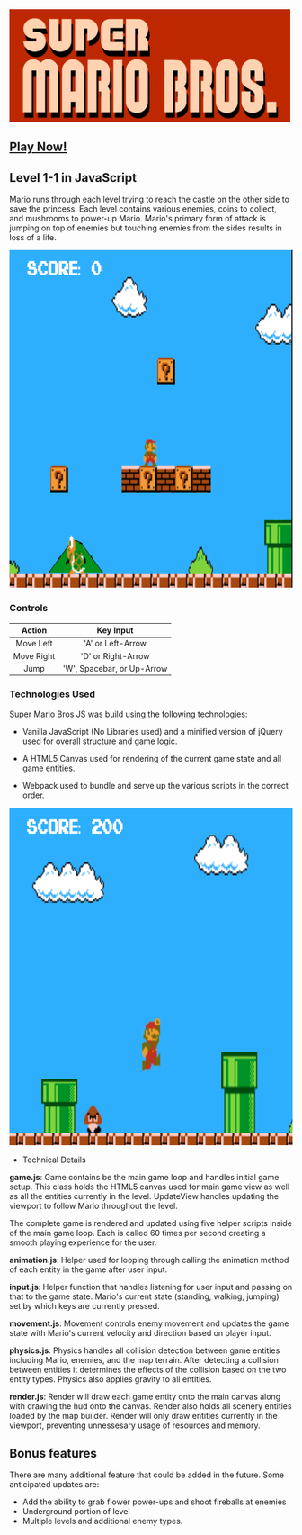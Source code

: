 <img src="assets/images/SMBLogo.png" alt="SMB Logo" width="500" height="200"/>

## [Play Now!](https://tylerreichle.github.io/mario_js/)

## Level 1-1 in JavaScript

 Mario runs through each level trying to reach the castle on the other side to save the princess. Each level contains various enemies, coins to collect, and mushrooms to power-up Mario. Mario's primary form of attack is jumping on top of enemies but touching enemies from the sides results in loss of a life.

<img src="docs/screens/intro.png" alt="Screenshot One" width="760" height="600"/>

 ### Controls

| Action     | Key Input                       |
|:----------:|:-------------------------------:|
| Move Left  | 'A' or Left-Arrow               |
| Move Right | 'D' or Right-Arrow              |
| Jump       | 'W', Spacebar, or Up-Arrow      |

### Technologies Used

Super Mario Bros JS was build using the following technologies:

- Vanilla JavaScript (No Libraries used) and a minified version of jQuery used for overall structure and game logic.

- A HTML5 Canvas used for rendering of the current game state and all game entities.

- Webpack used to bundle and serve up the various scripts in the correct order.

<img src="docs/screens/big_mario.png" alt="Screenshot Two" width="760" height="600"/>

- Technical Details

**game.js**: Game contains be the main game loop and handles initial game setup. This class holds the HTML5 canvas used for main game view as well as all the entities currently in the level. UpdateView handles updating the viewport to follow Mario throughout the level.

The complete game is rendered and updated using five helper scripts inside of the main game loop. Each is called 60 times per second creating a smooth playing experience for the user.

**animation.js**: Helper used for looping through calling the animation method of each entity in the game after user input.

**input.js**: Helper function that handles listening for user input and passing on that to the game state. Mario's current state (standing, walking, jumping) set by which keys are currently pressed.

**movement.js**: Movement controls enemy movement and updates the game state with Mario's current velocity and direction based on player input.

**physics.js**: Physics handles all collision detection between game entities including Mario, enemies, and the map terrain. After detecting a collision between entities it determines the effects of the collision based on the two entity types. Physics also applies gravity to all entities.

**render.js**: Render will draw each game entity onto the main canvas along with drawing the hud onto the canvas. Render also holds all scenery entities loaded by the map builder. Render will only draw entities currently in the viewport, preventing unnessesary usage of resources and memory.

## Bonus features
There are many additional feature that could be added in the future. Some anticipated updates are:

- Add the ability to grab flower power-ups and shoot fireballs at enemies
- Underground portion of level
- Multiple levels and additional enemy types.